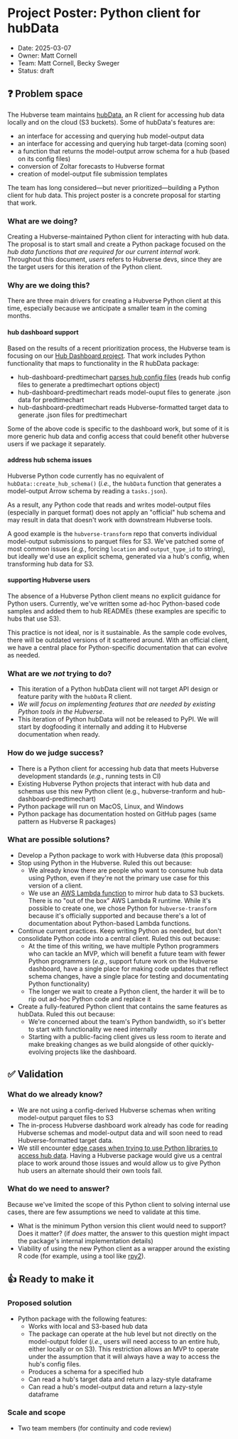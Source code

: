 # Project Poster: Python client for hubData

- Date: 2025-03-07
- Owner: Matt Cornell
- Team: Matt Cornell, Becky Sweger
- Status: draft

## ❓ Problem space

The Hubverse team maintains [hubData](https://hubverse-org.github.io/hubData/index.html), an R client for accessing hub
data locally and on the cloud (S3 buckets). Some of hubData's features are:

- an interface for accessing and querying hub model-output data
- an interface for accessing and querying hub target-data (coming soon)
- a function that returns the model-output arrow schema for a hub (based on its config files)
- conversion of Zoltar forecasts to Hubverse format
- creation of model-output file submission templates

The team has long considered—but never prioritized—building a Python client for hub data. This project poster is a
concrete proposal for starting that work.

### What are we doing?

Creating a Hubverse-maintained Python client for interacting with hub data. The proposal is to start small and create
a Python package focused on the *hub data functions that are required for our current internal work*. Throughout this
document, *users* refers to Hubverse devs, since they are the target users for this iteration of the Python
client.

### Why are we doing this?

There are three main drivers for creating a Hubverse Python client at this time, especially because we anticipate
a smaller team in the coming months.

#### hub dashboard support

Based on the results of a recent prioritization process, the Hubverse team is focusing on our
[Hub Dashboard project](https://github.com/reichlab/decisions/blob/main/project-posters/hub-dashboard/hub-dashboard.md).
That work includes Python functionality that maps to functionality in the R hubData package:

- hub-dashboard-predtimechart
  [parses hub config files](https://github.com/hubverse-org/hub-dashboard-predtimechart/blob/main/src/hub_predtimechart/hub_config.py#L15)
  (reads hub config files to generate a predtimechart options object)
- hub-dashboard-predtimechart reads model-ouput files to generate .json data for predtimechart
- hub-dashboard-predtimechart reads Hubverse-formatted target data to generate .json files for predtimechart

Some of the above code is specific to the dashboard work, but some of it is more generic hub data and config access
that could benefit other hubverse users if we package it separately.

#### address hub schema issues

Hubverse Python code currently has no equivalent of `hubData::create_hub_schema()` (*i.e.*, the `hubData` function that
generates a model-output Arrow schema by reading a `tasks.json`).

As a result, any Python code that reads and writes model-output files (especially in parquet format) does not apply an
"official" hub schema and may result in data that doesn't work with downstream Hubverse tools.

A good example is the `hubverse-transform` repo that converts individual model-output submissions to parquet files for
S3. We've patched some of most common issues (*e.g.*, forcing `location` and `output_type_id` to string), but ideally
we'd use an explicit schema, generated via a hub's config, when transforming hub data for S3.

#### supporting Hubverse users

The absence of a Hubverse Python client means no explicit guidance for Python users. Currently, we've written some
ad-hoc Python-based code samples and added them to hub READMEs (these examples are specific to hubs that use S3).

This practice is not ideal, nor is it sustainable. As the sample code evolves, there will be outdated versions of it scattered around. With an official client, we
  have a central place for Python-specific documentation that can evolve as needed.

### What are we *not* trying to do?

- This iteration of a Python hubData client will not target API design or feature parity with the `hubData` R client.
- *We will focus on implementing features that are needed by existing Python tools in the Hubverse*.
- This iteration of Python hubData will not be released to PyPI. We will start by dogfooding it internally and adding
  it to Hubverse documentation when ready.

### How do we judge success?

- There is a Python client for accessing hub data that meets Hubverse development standards (*e.g.*, running tests in CI)
- Existing Hubverse Python projects that interact with hub data and schemas use this new Python client
  (e.g., hubverse-tranform and hub-dashboard-predtimechart)
- Python package will run on MacOS, Linux, and Windows
- Python package has documentation hosted on GitHub pages (same pattern as Hubverse R packages)

### What are possible solutions?

- Develop a Python package to work with Hubverse data (this proposal)
- Stop using Python in the Hubverse. Ruled this out because:
    - We already know there are people who want to consume hub data using Python, even if they're not the primary
      use case for this version of a client.
    - We use an [AWS Lambda function](https://aws.amazon.com/lambda/) to mirror hub data to S3 buckets. There is no
      "out of the box" AWS Lambda R runtime. While it's possible to create one, we chose Python for `hubverse-transform`
      because it's officially supported and because there's a lot of documentation about Python-based Lambda functions.
- Continue current practices. Keep writing Python as needed, but don't consolidate Python code into a central client.
  Ruled this out because:
    - At the time of this writing, we have multiple Python programmers who can tackle an MVP, which will benefit
      a future team with fewer Python programmers (*e.g.*, support future work on the Hubverse dashboard, have a single
      place for making code updates that reflect schema changes, have a single place for testing and documentating
      Python functionality)
    - The longer we wait to create a Python client, the harder it will be to rip out ad-hoc Python code and replace it
- Create a fully-featured Python client that contains the same features as hubData. Ruled this out because:
    - We're concerned about the team's Python bandwidth, so it's better to start with functionality we need internally
    - Starting with a public-facing client gives us less room to iterate and make breaking changes as we build
      alongside of other quickly-evolving projects like the dashboard.

## ✅ Validation

### What do we already know?

- We are not using a config-derived Hubverse schemas when writing model-output parquet files to S3
- The in-process Hubverse dashboard work already has code for reading Hubverse schemas and model-output data and will
  soon need to read Hubverse-formatted target data.
- We still encounter [edge cases when trying to use Python libraries to access hub data](https://github.com/hubverse-org/hubverse-infrastructure/issues/72).
  Having a Hubverse package would give us a central place to work around those issues and would allow us to give Python
  hub users an alternate should their own tools fail.

### What do we need to answer?

Because we've limited the scope of this Python client to solving internal use cases, there are few assumptions we need
to validate at this time.

- What is the minimum Python version this client would need to support? Does it matter? (if *does* matter, the answer
  to this question might impact the package's internal implementation details)
- Viability of using the new Python client as a wrapper around the existing R code (for example,
  using a tool like [rpy2](https://github.com/rpy2/rpy2)).

## 👍 Ready to make it

### Proposed solution

- Python package with the following features:
    - Works with local and S3-based hub data
    - The package can operate at the hub level but not directly on the model-output folder (*i.e.*, users will
      need access to an entire hub, either locally or on S3). This restriction allows an MVP to operate under
	  the assumption that it will always have a way to access the hub's config files.
    - Produces a schema for a specified hub
    - Can read a hub's target data and return a lazy-style dataframe
    - Can read a hub's model-output data and return a lazy-style dataframe

### Scale and scope

- Two team members (for continuity and code review)
